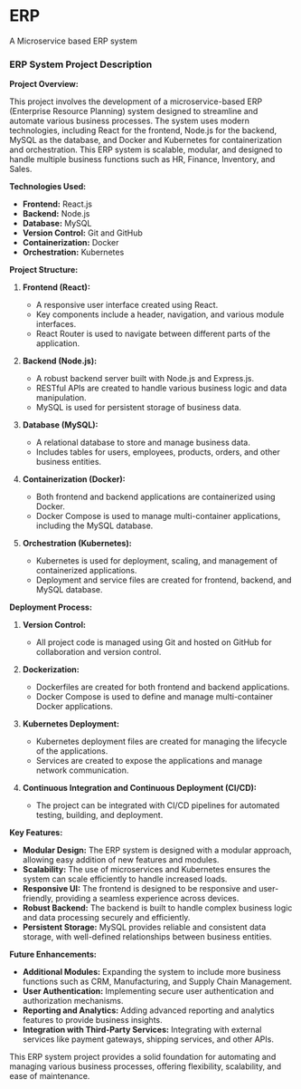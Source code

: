 # ERP
A Microservice based ERP system

### ERP System Project Description

**Project Overview:**

This project involves the development of a microservice-based ERP (Enterprise Resource Planning) system designed to streamline and automate various business processes. The system uses modern technologies, including React for the frontend, Node.js for the backend, MySQL as the database, and Docker and Kubernetes for containerization and orchestration. This ERP system is scalable, modular, and designed to handle multiple business functions such as HR, Finance, Inventory, and Sales.

**Technologies Used:**

- **Frontend:** React.js
- **Backend:** Node.js
- **Database:** MySQL
- **Version Control:** Git and GitHub
- **Containerization:** Docker
- **Orchestration:** Kubernetes

**Project Structure:**

1. **Frontend (React):**
   - A responsive user interface created using React.
   - Key components include a header, navigation, and various module interfaces.
   - React Router is used to navigate between different parts of the application.

2. **Backend (Node.js):**
   - A robust backend server built with Node.js and Express.js.
   - RESTful APIs are created to handle various business logic and data manipulation.
   - MySQL is used for persistent storage of business data.

3. **Database (MySQL):**
   - A relational database to store and manage business data.
   - Includes tables for users, employees, products, orders, and other business entities.

4. **Containerization (Docker):**
   - Both frontend and backend applications are containerized using Docker.
   - Docker Compose is used to manage multi-container applications, including the MySQL database.

5. **Orchestration (Kubernetes):**
   - Kubernetes is used for deployment, scaling, and management of containerized applications.
   - Deployment and service files are created for frontend, backend, and MySQL database.

**Deployment Process:**

1. **Version Control:**
   - All project code is managed using Git and hosted on GitHub for collaboration and version control.

2. **Dockerization:**
   - Dockerfiles are created for both frontend and backend applications.
   - Docker Compose is used to define and manage multi-container Docker applications.

3. **Kubernetes Deployment:**
   - Kubernetes deployment files are created for managing the lifecycle of the applications.
   - Services are created to expose the applications and manage network communication.

4. **Continuous Integration and Continuous Deployment (CI/CD):**
   - The project can be integrated with CI/CD pipelines for automated testing, building, and deployment.

**Key Features:**

- **Modular Design:** The ERP system is designed with a modular approach, allowing easy addition of new features and modules.
- **Scalability:** The use of microservices and Kubernetes ensures the system can scale efficiently to handle increased loads.
- **Responsive UI:** The frontend is designed to be responsive and user-friendly, providing a seamless experience across devices.
- **Robust Backend:** The backend is built to handle complex business logic and data processing securely and efficiently.
- **Persistent Storage:** MySQL provides reliable and consistent data storage, with well-defined relationships between business entities.

**Future Enhancements:**

- **Additional Modules:** Expanding the system to include more business functions such as CRM, Manufacturing, and Supply Chain Management.
- **User Authentication:** Implementing secure user authentication and authorization mechanisms.
- **Reporting and Analytics:** Adding advanced reporting and analytics features to provide business insights.
- **Integration with Third-Party Services:** Integrating with external services like payment gateways, shipping services, and other APIs.

This ERP system project provides a solid foundation for automating and managing various business processes, offering flexibility, scalability, and ease of maintenance.
